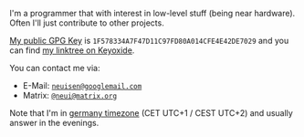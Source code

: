 I'm a programmer that with interest in low-level stuff (being near hardware).
Often I'll just contribute to other projects.

[My public GPG Key][gpgkey] is `1F578334A7F47D11C97FD80A014CFE4E42DE7029` and
you can find [my linktree on Keyoxide][keyoxide].

[gpgkey]: https://keys.openpgp.org/pks/lookup?op=get&options=mr&search=0x1f578334a7f47d11c97fd80a014cfe4e42de7029
[keyoxide]: https://keyoxide.org/1f578334a7f47d11c97fd80a014cfe4e42de7029

You can contact me via:
- E-Mail: [`neuisen@googlemail.com`](mailto:neuisen@googlemail.com)
- Matrix: [`@neui@matrix.org`](https://matrix.to/#/@neui:matrix.org)

Note that I'm in [germany timezone][timezone] (CET UTC+1 / CEST UTC+2) and
usually answer in the evenings.

[timezone]: https://www.timeanddate.com/time/zone/germany

